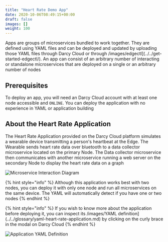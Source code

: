 ```yaml
---
title: "Heart Rate Demo App"
date: 2020-10-06T08:49:15+00:00
draft: false
images: []
weight: 100
---
```



Apps are groups of microservices bundled to work together. They are defined using YAML files and can be deployed and updated by uploading those YAML files through Darcy Cloud or through /images/edgectl](../../get-started-edgectl/). An app can consist of an arbitrary number of interacting or standalone microservices that are deployed on a single or an arbitrary number of nodes

## Prerequisites

To deploy an app, you will need an Darcy Cloud account with at least one node accessible and `ONLINE`. You can deploy the application with no experience in YAML or application building

## About the Heart Rate Application

The Heart Rate Application provided on the Darcy Cloud platform simulates a wearable device transmitting a person's heartbeat at the Edge. The Wearable sends heart rate data over bluetooth to a data collector microservice located on the primary Node. The Data collector microservice then communicates with another microservice running a web server on the secondary Node to display the heart rate data on a graph

![Microservice Interaction Diagram](../../../assets/14565bf8-4100-48da-841a-6e3cf0dbd395.png)

{% hint style="info" %}
Although this application works best with two nodes, you can deploy it with only one node and run all microservices on the same device. The YAML will automatically detect if you have one or two nodes
{% endhint %}

{% hint style="info" %}
If you wish to know more about the application before deploying it, you can inspect its /images/YAML definition](../../glossary/yaml-heart-rate-application.md) by clicking on the curly brace in the modal on Darcy Cloud
{% endhint %}

![ Application YAML Definition](../../../assets/3b76e231-64c8-4988-bbee-f9b2a447a2ec.png)
